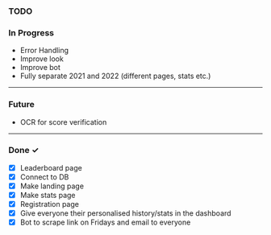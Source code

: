 ### **TODO**

### In Progress
 - Error Handling
 - Improve look
 - Improve bot
 - Fully separate 2021 and 2022 (different pages, stats etc.)

 ---
 ### **Future**
 - OCR for score verification
---
 
### Done ✓
- [x] Leaderboard page
- [x]  Connect to DB
- [x] Make landing page
- [x] Make stats page
- [x] Registration page
- [x] Give everyone their personalised history/stats in the dashboard
- [x] Bot to scrape link on Fridays and email to everyone